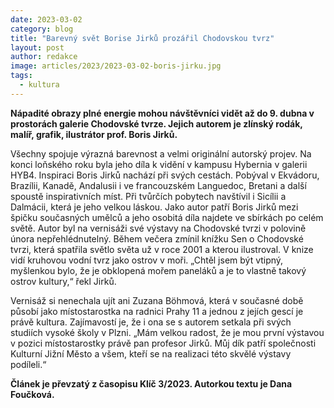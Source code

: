 ```yaml
---
date: 2023-03-02
category: blog
title: "Barevný svět Borise Jirků prozářil Chodovskou tvrz"
layout: post
author: redakce
image: articles/2023/2023-03-02-boris-jirku.jpg
tags: 
  - kultura
---
```

**Nápadité obrazy plné energie mohou návštěvníci vidět až do 9. dubna v prostorách galerie Chodovské tvrze. Jejich autorem je zlínský rodák, malíř, grafik, ilustrátor prof. Boris Jirků.**

Všechny spojuje výrazná barevnost a velmi originální autorský projev. Na konci loňského roku byla jeho díla k vidění v kampusu Hybernia v galerii HYB4. Inspiraci Boris Jirků nachází při svých cestách. Pobýval v Ekvádoru, Brazílii, Kanadě, Andalusii i ve francouzském Languedoc, Bretani a další spoustě inspirativních míst. Při tvůrčích pobytech navštívil i Sicílii a Dalmácii, která je jeho velkou láskou. Jako autor patří Boris Jirků mezi špičku současných umělců a jeho osobitá díla najdete ve sbírkách po celém světě. Autor byl na vernisáži své výstavy na Chodovské tvrzi v polovině února nepřehlédnutelný. Během večera zmínil knížku Sen o Chodovské tvrzi, která spatřila světlo světa už v roce 2001 a kterou ilustroval. V knize vidí kruhovou vodní tvrz jako ostrov v moři. „Chtěl jsem být vtipný, myšlenkou bylo, že je obklopená mořem paneláků a je to vlastně takový ostrov kultury,“ řekl Jirků. 

Vernisáž si nenechala ujít ani Zuzana Böhmová, která v současné době působí jako místostarostka na radnici Prahy 11 a jednou z jejích gescí je právě kultura. Zajímavostí je, že i ona se s autorem setkala při svých studiích vysoké školy v Plzni. „Mám velkou radost, že je mou první výstavou v pozici místostarostky právě pan profesor Jirků. Můj dík patří společnosti Kulturní Jižní Město a všem, kteří se na realizaci této skvělé výstavy podíleli.“

**Článek je převzatý z časopisu Klíč 3/2023. Autorkou textu je Dana Foučková.**
